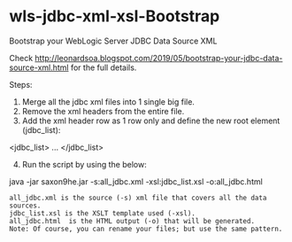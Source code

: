 # wls-jdbc-xml-xsl-Bootstrap
Bootstrap your WebLogic Server JDBC Data Source XML




Check http://leonardsoa.blogspot.com/2019/05/bootstrap-your-jdbc-data-source-xml.html  for the full details.

Steps: 
1. Merge all the jdbc xml files into 1 single big file.
2. Remove the xml headers from the entire file.
3. Add the xml header row as 1 row only and define the new root element (jdbc_list):

<?xml version='1.0' encoding='UTF-8'?>
<jdbc_list>
...
</jdbc_list>

4. Run the script by using the below:

java -jar saxon9he.jar -s:all_jdbc.xml -xsl:jdbc_list.xsl -o:all_jdbc.html


    all_jdbc.xml is the source (-s) xml file that covers all the data sources.
    jdbc_list.xsl is the XSLT template used (-xsl).
    all_jdbc.html  is the HTML output (-o) that will be generated.
    Note: Of course, you can rename your files; but use the same pattern.


